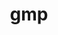 ---
title: "gmp"
layout: cache
categories: [package, develop]
meta: {"compilers": ["apple-clang@=16.0.0", "cce@=18.0.0", "gcc@=10.2.1", "gcc@=10.3.0", "gcc@=10.5.0", "gcc@=11.1.0", "gcc@=11.4.0", "gcc@=12.4.0", "gcc@=13.2.0", "gcc@=13.3.0", "gcc@=7.3.1", "gcc@=7.5.0", "gcc@=9.4.0", "oneapi@=2024.2.1"], "num_specs": 62, "num_specs_by_stack": {"aws-isc": 1, "aws-isc-aarch64": 1, "aws-pcluster-icelake": 7, "aws-pcluster-neoverse_v1": 3, "aws-pcluster-x86_64_v4": 6, "data-vis-sdk": 3, "developer-tools": 2, "developer-tools-aarch64-linux-gnu": 3, "developer-tools-darwin": 3, "developer-tools-manylinux2014": 1, "developer-tools-x86_64_v3-linux-gnu": 3, "e4s": 6, "e4s-cray-rhel": 3, "e4s-cray-sles": 2, "e4s-neoverse-v2": 3, "e4s-neoverse_v1": 2, "e4s-oneapi": 6, "e4s-power": 1, "hep": 3, "ml-linux-x86_64-rocm": 3, "radiuss": 3, "root": 62, "tutorial": 3}, "oss": ["amzn2", "centos7", "rhel8", "sequoia", "sle_hpc15", "ubuntu18.04", "ubuntu20.04", "ubuntu22.04", "ubuntu24.04"], "platforms": ["darwin", "linux"], "stacks": ["aws-isc", "aws-isc-aarch64", "aws-pcluster-icelake", "aws-pcluster-neoverse_v1", "aws-pcluster-x86_64_v4", "data-vis-sdk", "developer-tools", "developer-tools-aarch64-linux-gnu", "developer-tools-darwin", "developer-tools-manylinux2014", "developer-tools-x86_64_v3-linux-gnu", "e4s", "e4s-cray-rhel", "e4s-cray-sles", "e4s-neoverse-v2", "e4s-neoverse_v1", "e4s-oneapi", "e4s-power", "hep", "ml-linux-x86_64-rocm", "radiuss", "root", "tutorial"], "targets": ["aarch64", "neoverse_v1", "neoverse_v2", "ppc64le", "skylake_avx512", "x86_64_v3", "x86_64_v4"], "versions": ["6.2.1", "6.3.0"]}
spec_details: [{"compiler": "oneapi@=2024.2.1", "hash": "2rmbbwxl6hnlxapxiqwbnhg46apzcsfi", "os": "ubuntu22.04", "platform": "linux", "size": "-", "stacks": ["e4s-oneapi", "root"], "target": "x86_64_v3", "variants": ["build_system=autotools", "+cxx", "libs=shared,static"], "versions": ["6.3.0"]}, {"compiler": "gcc@=10.3.0", "hash": "37qfhpqsafzfgwcqfldslotfjr6jcdnf", "os": "sle_hpc15", "platform": "linux", "size": "-", "stacks": ["e4s-cray-sles", "root"], "target": "x86_64_v4", "variants": ["build_system=autotools", "+cxx", "libs=shared,static"], "versions": ["6.3.0"]}, {"compiler": "cce@=18.0.0", "hash": "3pvp2x7luwnpqnbnqsm7k6itd37ssa3t", "os": "rhel8", "platform": "linux", "size": "-", "stacks": ["e4s-cray-rhel", "root"], "target": "x86_64_v3", "variants": ["build_system=autotools", "+cxx", "libs=shared,static"], "versions": ["6.3.0"]}, {"compiler": "gcc@=12.4.0", "hash": "3zz22xbx2jsqumfosxq3sd3dlewceqwh", "os": "amzn2", "platform": "linux", "size": "-", "stacks": ["aws-pcluster-x86_64_v4", "root"], "target": "x86_64_v3", "variants": ["build_system=autotools", "+cxx", "libs=shared,static"], "versions": ["6.3.0"]}, {"compiler": "oneapi@=2024.2.1", "hash": "5gxeri4bzwl5lb75okrs5emuvecibsvk", "os": "ubuntu22.04", "platform": "linux", "size": "-", "stacks": ["e4s-oneapi", "root"], "target": "x86_64_v3", "variants": ["build_system=autotools", "+cxx", "libs=shared,static"], "versions": ["6.3.0"]}, {"compiler": "apple-clang@=16.0.0", "hash": "5jrbfiauzq7rjixdpvv3quksj3rmalij", "os": "sequoia", "platform": "darwin", "size": "-", "stacks": ["developer-tools-darwin", "root"], "target": "aarch64", "variants": ["build_system=autotools", "+cxx", "libs=shared,static"], "versions": ["6.3.0"]}, {"compiler": "gcc@=13.3.0", "hash": "5jwvciong4vjo3iplq3xcgrtan4neftn", "os": "rhel8", "platform": "linux", "size": "-", "stacks": ["developer-tools-aarch64-linux-gnu", "root"], "target": "aarch64", "variants": ["build_system=autotools", "+cxx", "libs=shared,static"], "versions": ["6.3.0"]}, {"compiler": "gcc@=11.4.0", "hash": "5zj4jkasfmjj72wd2qjlewgadgzsjwvn", "os": "ubuntu22.04", "platform": "linux", "size": "-", "stacks": ["e4s", "hep", "root", "tutorial"], "target": "x86_64_v3", "variants": ["build_system=autotools", "+cxx", "libs=shared,static"], "versions": ["6.3.0"]}, {"compiler": "oneapi@=2024.2.1", "hash": "65xcuzawrpg534edvjqxwmaxoqzjujva", "os": "ubuntu22.04", "platform": "linux", "size": "-", "stacks": ["e4s-oneapi", "root"], "target": "x86_64_v3", "variants": ["build_system=autotools", "+cxx", "libs=shared,static"], "versions": ["6.3.0"]}, {"compiler": "gcc@=11.4.0", "hash": "6od3rmqbdrqvd7wmr6oc22toohm57tvk", "os": "ubuntu22.04", "platform": "linux", "size": "-", "stacks": ["e4s", "root"], "target": "x86_64_v3", "variants": ["build_system=autotools", "+cxx", "libs=shared,static"], "versions": ["6.3.0"]}, {"compiler": "gcc@=11.4.0", "hash": "75y2i6ee3oweecnoczyvyvnwveq4yrgi", "os": "ubuntu22.04", "platform": "linux", "size": "-", "stacks": ["e4s-neoverse-v2", "root"], "target": "neoverse_v2", "variants": ["build_system=autotools", "+cxx", "libs=shared,static"], "versions": ["6.3.0"]}, {"compiler": "gcc@=12.4.0", "hash": "abgfao6qxdbs3dfxziaxfiryckr66pou", "os": "amzn2", "platform": "linux", "size": "-", "stacks": ["aws-pcluster-x86_64_v4", "root"], "target": "x86_64_v4", "variants": ["build_system=autotools", "+cxx", "libs=shared,static"], "versions": ["6.3.0"]}, {"compiler": "oneapi@=2024.2.1", "hash": "al2ea6qe5cwzsp5p7x4rdrt5ll4f3hel", "os": "ubuntu22.04", "platform": "linux", "size": "-", "stacks": ["e4s-oneapi", "root"], "target": "x86_64_v3", "variants": ["build_system=autotools", "+cxx", "libs=shared,static"], "versions": ["6.3.0"]}, {"compiler": "gcc@=7.5.0", "hash": "apmtkir42jsudyua5o64crbl3luci4kt", "os": "ubuntu18.04", "platform": "linux", "size": "-", "stacks": ["developer-tools", "root"], "target": "x86_64_v3", "variants": ["build_system=autotools", "+cxx", "libs=shared,static"], "versions": ["6.3.0"]}, {"compiler": "gcc@=7.3.1", "hash": "ay3mvqbslmelbzhclxfq742qgjugziei", "os": "amzn2", "platform": "linux", "size": "-", "stacks": ["aws-isc-aarch64", "root"], "target": "aarch64", "variants": ["build_system=autotools", "+cxx", "libs=shared,static"], "versions": ["6.3.0"]}, {"compiler": "cce@=18.0.0", "hash": "biiyvv5asj7i2jydorunao46rjr6cn42", "os": "rhel8", "platform": "linux", "size": "-", "stacks": ["e4s-cray-rhel", "root"], "target": "x86_64_v3", "variants": ["build_system=autotools", "+cxx", "libs=shared,static"], "versions": ["6.3.0"]}, {"compiler": "gcc@=7.3.1", "hash": "brgaencjzj27edlukousgpmz7km37p45", "os": "amzn2", "platform": "linux", "size": "-", "stacks": ["aws-pcluster-icelake", "root"], "target": "skylake_avx512", "variants": ["build_system=autotools", "+cxx", "libs=shared,static", "patches=69ad2e2"], "versions": ["6.2.1"]}, {"compiler": "gcc@=13.3.0", "hash": "cdoovihcjo5ti6tuwkn3k73prl7wqz67", "os": "rhel8", "platform": "linux", "size": "-", "stacks": ["developer-tools-aarch64-linux-gnu", "root"], "target": "aarch64", "variants": ["build_system=autotools", "+cxx", "libs=shared,static"], "versions": ["6.3.0"]}, {"compiler": "cce@=18.0.0", "hash": "ciaq3oqyvfg6prakx6a4kzieiaukpfms", "os": "rhel8", "platform": "linux", "size": "-", "stacks": ["e4s-cray-rhel", "root"], "target": "x86_64_v3", "variants": ["build_system=autotools", "+cxx", "libs=shared,static"], "versions": ["6.3.0"]}, {"compiler": "apple-clang@=16.0.0", "hash": "czfzdhioyzhuamdmawcndrt7fuotnysx", "os": "sequoia", "platform": "darwin", "size": "-", "stacks": ["developer-tools-darwin", "root"], "target": "aarch64", "variants": ["build_system=autotools", "+cxx", "libs=shared,static"], "versions": ["6.3.0"]}, {"compiler": "gcc@=10.5.0", "hash": "dfeoenmiv3nljlhjuqylnsq4763ahmrr", "os": "centos7", "platform": "linux", "size": "-", "stacks": ["developer-tools-x86_64_v3-linux-gnu", "root"], "target": "x86_64_v3", "variants": ["build_system=autotools", "+cxx", "libs=shared,static"], "versions": ["6.3.0"]}, {"compiler": "gcc@=12.4.0", "hash": "e4mv27lhou27osjehmjw6ccanmdnasrw", "os": "amzn2", "platform": "linux", "size": "-", "stacks": ["aws-pcluster-x86_64_v4", "root"], "target": "x86_64_v3", "variants": ["build_system=autotools", "+cxx", "libs=shared,static"], "versions": ["6.3.0"]}, {"compiler": "gcc@=12.4.0", "hash": "f272ujjgkg4upewvexkrr6bt66s4blpu", "os": "amzn2", "platform": "linux", "size": "-", "stacks": ["aws-pcluster-neoverse_v1", "root"], "target": "neoverse_v1", "variants": ["build_system=autotools", "+cxx", "libs=shared,static"], "versions": ["6.3.0"]}, {"compiler": "gcc@=13.2.0", "hash": "fkzj7jxvurhno23dvba4ypeh55dq3q4l", "os": "ubuntu24.04", "platform": "linux", "size": "-", "stacks": ["ml-linux-x86_64-rocm", "root"], "target": "x86_64_v3", "variants": ["build_system=autotools", "+cxx", "libs=shared,static"], "versions": ["6.3.0"]}, {"compiler": "gcc@=13.3.0", "hash": "gpvtbtdvrwrdtvk7bwwdvqbed5qkr55r", "os": "rhel8", "platform": "linux", "size": "-", "stacks": ["developer-tools-aarch64-linux-gnu", "root"], "target": "aarch64", "variants": ["build_system=autotools", "+cxx", "libs=shared,static"], "versions": ["6.3.0"]}, {"compiler": "gcc@=11.4.0", "hash": "gufn3agz6lqshw3kjbtko3dmqs7qxpsn", "os": "ubuntu22.04", "platform": "linux", "size": "-", "stacks": ["e4s", "hep", "root", "tutorial"], "target": "x86_64_v3", "variants": ["build_system=autotools", "+cxx", "libs=shared,static"], "versions": ["6.3.0"]}, {"compiler": "gcc@=10.5.0", "hash": "h6mb24xspyj6eykmm6lr2cpuiffbhvrk", "os": "centos7", "platform": "linux", "size": "-", "stacks": ["developer-tools-x86_64_v3-linux-gnu", "root"], "target": "x86_64_v3", "variants": ["build_system=autotools", "+cxx", "libs=shared,static"], "versions": ["6.3.0"]}, {"compiler": "gcc@=11.4.0", "hash": "heiufhgugfuofw7szpds35ittqaoznbn", "os": "ubuntu22.04", "platform": "linux", "size": "-", "stacks": ["e4s", "hep", "root", "tutorial"], "target": "x86_64_v3", "variants": ["build_system=autotools", "+cxx", "libs=shared,static"], "versions": ["6.3.0"]}, {"compiler": "gcc@=12.4.0", "hash": "itnnpcaidmbku7khrj3dqyq2skuhbbfq", "os": "amzn2", "platform": "linux", "size": "-", "stacks": ["aws-pcluster-x86_64_v4", "root"], "target": "x86_64_v4", "variants": ["build_system=autotools", "+cxx", "libs=shared,static"], "versions": ["6.3.0"]}, {"compiler": "apple-clang@=16.0.0", "hash": "k7x3kq42pm2fhscll6hvt6fd6lfmf76q", "os": "sequoia", "platform": "darwin", "size": "-", "stacks": ["developer-tools-darwin", "root"], "target": "aarch64", "variants": ["build_system=autotools", "+cxx", "libs=shared,static"], "versions": ["6.3.0"]}, {"compiler": "gcc@=11.4.0", "hash": "kcjns6n2eeheg7wgxjvdt7bxb6glmycz", "os": "ubuntu22.04", "platform": "linux", "size": "-", "stacks": ["e4s-neoverse-v2", "root"], "target": "neoverse_v2", "variants": ["build_system=autotools", "+cxx", "libs=shared,static"], "versions": ["6.3.0"]}, {"compiler": "gcc@=7.5.0", "hash": "kuhm722jm2z4fzq6txeyn6vp5pul5nlv", "os": "ubuntu18.04", "platform": "linux", "size": "-", "stacks": ["radiuss", "root"], "target": "x86_64_v3", "variants": ["build_system=autotools", "+cxx", "libs=shared,static"], "versions": ["6.3.0"]}, {"compiler": "gcc@=11.4.0", "hash": "kxbou2ngt6zcvl6ekrn4wgy25gck5xte", "os": "ubuntu22.04", "platform": "linux", "size": "-", "stacks": ["e4s-neoverse_v1", "root"], "target": "neoverse_v1", "variants": ["build_system=autotools", "+cxx", "libs=shared,static"], "versions": ["6.3.0"]}, {"compiler": "gcc@=9.4.0", "hash": "l2apjvdx75ddiyobgfblopaxlpyc64xk", "os": "ubuntu20.04", "platform": "linux", "size": "-", "stacks": ["e4s-power", "root"], "target": "ppc64le", "variants": ["build_system=autotools", "+cxx", "libs=shared,static"], "versions": ["6.3.0"]}, {"compiler": "gcc@=10.3.0", "hash": "l6xfbonjyeybpdxzhx5bwuzpulw5wur3", "os": "sle_hpc15", "platform": "linux", "size": "-", "stacks": ["e4s-cray-sles", "root"], "target": "x86_64_v4", "variants": ["build_system=autotools", "+cxx", "libs=shared,static"], "versions": ["6.3.0"]}, {"compiler": "gcc@=7.5.0", "hash": "ls72mqijw3aeqzofr2xo6urrsdt4sped", "os": "ubuntu18.04", "platform": "linux", "size": "-", "stacks": ["radiuss", "root"], "target": "x86_64_v3", "variants": ["build_system=autotools", "+cxx", "libs=shared,static"], "versions": ["6.3.0"]}, {"compiler": "gcc@=11.1.0", "hash": "m4hnpgkto7nk7oyrbbxdx362owllke7m", "os": "ubuntu20.04", "platform": "linux", "size": "-", "stacks": ["data-vis-sdk", "root"], "target": "x86_64_v3", "variants": ["build_system=autotools", "+cxx", "libs=shared,static"], "versions": ["6.3.0"]}, {"compiler": "gcc@=7.3.1", "hash": "mp3j6nwswojgvhyecb7axbxctwfckldj", "os": "amzn2", "platform": "linux", "size": "-", "stacks": ["aws-pcluster-icelake", "root"], "target": "x86_64_v3", "variants": ["build_system=autotools", "+cxx", "libs=shared,static", "patches=69ad2e2"], "versions": ["6.2.1"]}, {"compiler": "gcc@=11.4.0", "hash": "mritld77f6yflixsng4ae375vg73kgxx", "os": "ubuntu22.04", "platform": "linux", "size": "-", "stacks": ["e4s-neoverse-v2", "root"], "target": "neoverse_v2", "variants": ["build_system=autotools", "+cxx", "libs=shared,static"], "versions": ["6.3.0"]}, {"compiler": "oneapi@=2024.2.1", "hash": "n2bjfuuk7civ3rmnxqwf6r2jbmfoauu5", "os": "ubuntu22.04", "platform": "linux", "size": "-", "stacks": ["e4s-oneapi", "root"], "target": "x86_64_v3", "variants": ["build_system=autotools", "+cxx", "libs=shared,static"], "versions": ["6.3.0"]}, {"compiler": "gcc@=7.3.1", "hash": "nfpdgoegity7c5va7gbggodg67c4fxwu", "os": "amzn2", "platform": "linux", "size": "-", "stacks": ["aws-pcluster-icelake", "root"], "target": "x86_64_v3", "variants": ["build_system=autotools", "+cxx", "libs=shared,static", "patches=69ad2e2"], "versions": ["6.2.1"]}, {"compiler": "gcc@=12.4.0", "hash": "nmzrsp4dejrdian2lawu645opxg5d7rd", "os": "amzn2", "platform": "linux", "size": "-", "stacks": ["aws-pcluster-x86_64_v4", "root"], "target": "x86_64_v3", "variants": ["build_system=autotools", "+cxx", "libs=shared,static"], "versions": ["6.3.0"]}, {"compiler": "gcc@=11.1.0", "hash": "ozjn3xsba26srzv4atmhs7sxeilfhyyr", "os": "ubuntu20.04", "platform": "linux", "size": "-", "stacks": ["data-vis-sdk", "root"], "target": "x86_64_v3", "variants": ["build_system=autotools", "+cxx", "libs=shared,static"], "versions": ["6.3.0"]}, {"compiler": "gcc@=11.1.0", "hash": "p4tjyobuegs7ec3zvu4dqtlnskonaw43", "os": "ubuntu20.04", "platform": "linux", "size": "-", "stacks": ["data-vis-sdk", "root"], "target": "x86_64_v3", "variants": ["build_system=autotools", "+cxx", "libs=shared,static"], "versions": ["6.3.0"]}, {"compiler": "gcc@=12.4.0", "hash": "qi65uatdtpv7pt5rdrl2gvzdzrel55er", "os": "amzn2", "platform": "linux", "size": "-", "stacks": ["aws-pcluster-neoverse_v1", "root"], "target": "neoverse_v1", "variants": ["build_system=autotools", "+cxx", "libs=shared,static"], "versions": ["6.3.0"]}, {"compiler": "gcc@=7.5.0", "hash": "r37666uupsgufq46m7a3vfisjhd7mmvt", "os": "ubuntu18.04", "platform": "linux", "size": "-", "stacks": ["radiuss", "root"], "target": "x86_64_v3", "variants": ["build_system=autotools", "+cxx", "libs=shared,static"], "versions": ["6.3.0"]}, {"compiler": "gcc@=11.4.0", "hash": "sjbwajyie44upq4xxvmsuivhk2bep5o6", "os": "ubuntu22.04", "platform": "linux", "size": "-", "stacks": ["e4s", "root"], "target": "x86_64_v3", "variants": ["build_system=autotools", "+cxx", "libs=shared,static"], "versions": ["6.3.0"]}, {"compiler": "gcc@=12.4.0", "hash": "t4yspzcn3zposdp4qenxxj5uyhctlmqr", "os": "amzn2", "platform": "linux", "size": "-", "stacks": ["aws-pcluster-x86_64_v4", "root"], "target": "x86_64_v4", "variants": ["build_system=autotools", "+cxx", "libs=shared,static"], "versions": ["6.3.0"]}, {"compiler": "gcc@=10.5.0", "hash": "uffzekumzlyhp6anxipv3fshfbogn75v", "os": "centos7", "platform": "linux", "size": "-", "stacks": ["developer-tools-x86_64_v3-linux-gnu", "root"], "target": "x86_64_v3", "variants": ["build_system=autotools", "+cxx", "libs=shared,static"], "versions": ["6.3.0"]}, {"compiler": "oneapi@=2024.2.1", "hash": "ug4fiwpnuevbf2spebspr7ayyk3u6wtk", "os": "ubuntu22.04", "platform": "linux", "size": "-", "stacks": ["e4s-oneapi", "root"], "target": "x86_64_v3", "variants": ["build_system=autotools", "+cxx", "libs=shared,static"], "versions": ["6.3.0"]}, {"compiler": "gcc@=13.2.0", "hash": "um67ldfb7xydjkvkdw4eyzkhndcunxwk", "os": "ubuntu24.04", "platform": "linux", "size": "-", "stacks": ["ml-linux-x86_64-rocm", "root"], "target": "x86_64_v3", "variants": ["build_system=autotools", "+cxx", "libs=shared,static"], "versions": ["6.3.0"]}, {"compiler": "gcc@=11.4.0", "hash": "vmnsh7bl6nsglog25mmh2wxrwhkaaoah", "os": "ubuntu22.04", "platform": "linux", "size": "-", "stacks": ["e4s-neoverse_v1", "root"], "target": "neoverse_v1", "variants": ["build_system=autotools", "+cxx", "libs=shared,static"], "versions": ["6.3.0"]}, {"compiler": "gcc@=7.3.1", "hash": "vtw4yc7y2onrqm4wug5olhlhwxtca23h", "os": "amzn2", "platform": "linux", "size": "-", "stacks": ["aws-pcluster-icelake", "root"], "target": "x86_64_v3", "variants": ["build_system=autotools", "+cxx", "libs=shared,static", "patches=69ad2e2"], "versions": ["6.2.1"]}, {"compiler": "gcc@=10.2.1", "hash": "wciyxobyq53xwegmuil2vkufeskninjh", "os": "centos7", "platform": "linux", "size": "-", "stacks": ["developer-tools-manylinux2014", "root"], "target": "x86_64_v3", "variants": ["build_system=autotools", "+cxx", "libs=shared,static"], "versions": ["6.3.0"]}, {"compiler": "gcc@=7.3.1", "hash": "wsbxrjybuait4fy5owk5hhilqsp4crim", "os": "amzn2", "platform": "linux", "size": "-", "stacks": ["aws-pcluster-icelake", "root"], "target": "x86_64_v3", "variants": ["build_system=autotools", "+cxx", "libs=shared,static", "patches=69ad2e2"], "versions": ["6.2.1"]}, {"compiler": "gcc@=13.2.0", "hash": "wy7busex3mgp7siy56l3uc5hjajrvfti", "os": "ubuntu24.04", "platform": "linux", "size": "-", "stacks": ["ml-linux-x86_64-rocm", "root"], "target": "x86_64_v3", "variants": ["build_system=autotools", "+cxx", "libs=shared,static"], "versions": ["6.3.0"]}, {"compiler": "gcc@=7.5.0", "hash": "xi35ysaa2kkiayruu5nr4gvh2smc56yn", "os": "ubuntu18.04", "platform": "linux", "size": "-", "stacks": ["developer-tools", "root"], "target": "x86_64_v3", "variants": ["build_system=autotools", "+cxx", "libs=shared,static"], "versions": ["6.3.0"]}, {"compiler": "gcc@=7.3.1", "hash": "xriuzoqrpywwxzfqt4shyawuoo34ykun", "os": "amzn2", "platform": "linux", "size": "-", "stacks": ["aws-isc", "root"], "target": "x86_64_v3", "variants": ["build_system=autotools", "+cxx", "libs=shared,static"], "versions": ["6.3.0"]}, {"compiler": "gcc@=12.4.0", "hash": "xv3ytgyg7x63trs6xdyg53cdalvnlfsh", "os": "amzn2", "platform": "linux", "size": "-", "stacks": ["aws-pcluster-neoverse_v1", "root"], "target": "neoverse_v1", "variants": ["build_system=autotools", "+cxx", "libs=shared,static"], "versions": ["6.3.0"]}, {"compiler": "gcc@=7.3.1", "hash": "ybn6dzlsvpnbzlymfrj7mercxhdmhhy3", "os": "amzn2", "platform": "linux", "size": "-", "stacks": ["aws-pcluster-icelake", "root"], "target": "x86_64_v3", "variants": ["build_system=autotools", "+cxx", "libs=shared,static", "patches=69ad2e2"], "versions": ["6.2.1"]}, {"compiler": "gcc@=11.4.0", "hash": "yfywoz3xllysk5xw2jykk4wfzpeo672x", "os": "ubuntu22.04", "platform": "linux", "size": "-", "stacks": ["e4s", "root"], "target": "x86_64_v3", "variants": ["build_system=autotools", "+cxx", "libs=shared,static"], "versions": ["6.3.0"]}, {"compiler": "gcc@=7.3.1", "hash": "z5hmodlgcrzbgauyiz543iteoszuhrl3", "os": "amzn2", "platform": "linux", "size": "-", "stacks": ["aws-pcluster-icelake", "root"], "target": "x86_64_v3", "variants": ["build_system=autotools", "+cxx", "libs=shared,static", "patches=69ad2e2"], "versions": ["6.2.1"]}]
---
